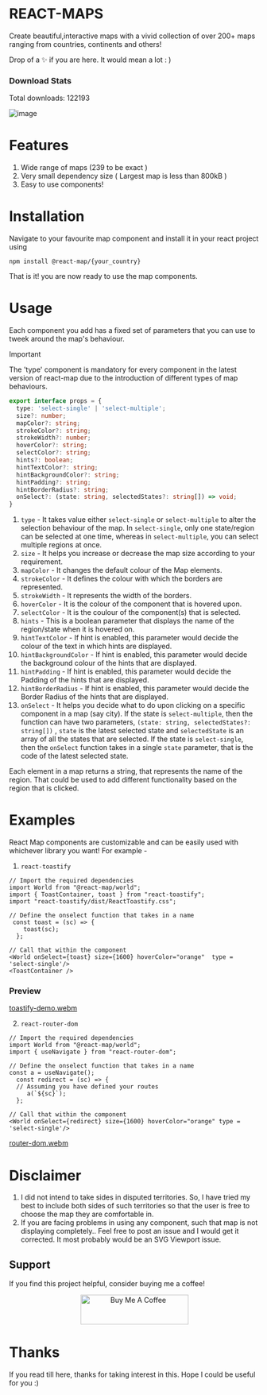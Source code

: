 # REACT-MAPS 

Create beautiful,interactive maps with a vivid collection of over 200+ maps ranging from countries, continents and others! 

Drop of a ✨ if you are here. It would mean a lot : )

### Download Stats
Total downloads: 122193

![image](https://github.com/reactmaps/react-maps/assets/110319892/913ca23e-4a3f-4285-9c98-f227e2f64c4c)

# Features
1) Wide range of maps (239 to be exact )
2) Very small dependency size ( Largest map is less than 800kB )
3) Easy to use components!  

# Installation 
Navigate to your favourite map component and install it in your react project using 
```
npm install @react-map/{your_country}
```
That is it! you are now ready to use the map components.

# Usage 
Each component you add has a fixed set of parameters that you can use to tweek around the map's behaviour.
> [!IMPORTANT]
> The 'type' component is mandatory for every component in the latest version of react-map due to the introduction of different types of map behaviours.
```ts
export interface props = {
  type: 'select-single' | 'select-multiple';
  size?: number;
  mapColor?: string;
  strokeColor?: string;
  strokeWidth?: number;
  hoverColor?: string;
  selectColor?: string;
  hints?: boolean;
  hintTextColor?: string;
  hintBackgroundColor?: string;
  hintPadding?: string;
  hintBorderRadius?: string;
  onSelect?: (state: string, selectedStates?: string[]) => void;
}
```
1) `type` - It takes value either `select-single` or `select-multiple` to alter the selection behaviour of the map. In `select-single`, only one state/region can be selected at one time, whereas in `select-multiple`, you can select multiple regions at once. 
2) `size` - It helps you increase or decrease the map size according to your requirement.
3) `mapColor` - It changes the default colour of the Map elements.
4) `strokeColor` - It defines the colour with which the borders are represented.
5) `strokeWidth` - It represents the width of the borders.
6) `hoverColor` - It is the colour of the component that is hovered upon.
7) `selectColor` - It is the coulour of the component(s) that is selected.
8) `hints` - This is a boolean parameter that displays the name of the region/state when it is hovered on.
9) `hintTextColor` - If hint is enabled, this parameter would decide the colour of the text in which hints are displayed.
10) `hintBackgroundColor` - If hint is enabled, this parameter would decide the background colour of the hints that are displayed.
11) `hintPadding` - If hint is enabled, this parameter would decide the Padding of the hints that are displayed.
12) `hintBorderRadius` - If hint is enabled, this parameter would decide the Border Radius of the hints that are displayed.
13) `onSelect` - It helps you decide what to do upon clicking on a specific component in a map (say city). If the state is `select-multiple`, then the function can have two parameters, `(state: string, selectedStates?: string[])` , `state` is the latest selected state and `selectedState` is an array of all the states that are selected. If the state is `select-single`, then the `onSelect` function takes in a single `state` parameter, that is the code of the latest selected state. 

Each element in a map returns a string, that represents the name of the region. That could be used to add different functionality based on the region that is clicked.

# Examples 
React Map components are customizable and can be easily used with whichever library you want! For example - 
1) `react-toastify`
```tsx
// Import the required dependencies
import World from "@react-map/world";
import { ToastContainer, toast } from "react-toastify";
import "react-toastify/dist/ReactToastify.css";

// Define the onselect function that takes in a name
 const toast = (sc) => {
    toast(sc);
  };

// Call that within the component
<World onSelect={toast} size={1600} hoverColor="orange"  type = 'select-single'/>
<ToastContainer />
``` 
### Preview 

[toastify-demo.webm](https://github.com/reactmaps/react-maps/assets/110319892/377259b0-4acc-40bb-bab9-d49e51e20b14)

2) `react-router-dom`
```tsx
// Import the required dependencies
import World from "@react-map/world";
import { useNavigate } from "react-router-dom";

// Define the onselect function that takes in a name
const a = useNavigate();
  const redirect = (sc) => {
  // Assuming you have defined your routes
     a(`${sc}`);
  };

// Call that within the component
<World onSelect={redirect} size={1600} hoverColor="orange" type = 'select-single'/>
```

[router-dom.webm](https://github.com/reactmaps/react-maps/assets/110319892/07cafb16-efbc-4616-87d0-9e736a003ef3)

# Disclaimer 
1) I did not intend to take sides in disputed territories. So, I have tried my best to include both sides of such territories so that the user is free to choose the map they are comfortable in. 
2) If you are facing problems in using any component, such that map is not displaying completely.. Feel free to post an issue and I would get it corrected. It most probably would be an SVG Viewport issue.


## Support

If you find this project helpful, consider buying me a coffee!

<p align="center">
  <a href="https://www.buymeacoffee.com/shubh622005" target="_blank">
    <img src="https://cdn.buymeacoffee.com/buttons/v2/default-yellow.png" alt="Buy Me A Coffee" style="height: 60px !important;width: 217px !important;">
  </a>
</p>

# Thanks 
If you read till here, thanks for taking interest in this. Hope I could be useful for you :)
